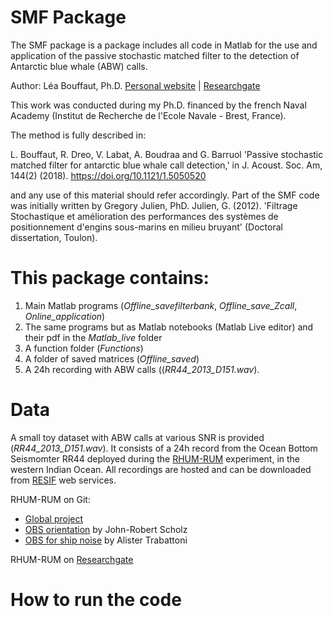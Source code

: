 # SMF Package
The SMF package is a package includes all code in Matlab for the use and application of the passive stochastic matched filter to the detection of Antarctic blue whale (ABW) calls. 

Author: Léa Bouffaut, Ph.D. [Personal website](https://leabouffaut.home.blog) | [Researchgate](https://www.researchgate.net/profile/Lea_Bouffaut)

This work was conducted during my Ph.D. financed by the french Naval Academy (Institut de Recherche de l'Ecole Navale - Brest, France).

The method is fully described in:

L. Bouffaut, R. Dreo, V. Labat, A. Boudraa and G. Barruol 'Passive stochastic matched filter for antarctic blue whale call detection,' in J. Acoust. Soc. Am, 144(2) (2018).  https://doi.org/10.1121/1.5050520

and any use of this material should refer accordingly. Part of the SMF code was initially written by Gregory Julien, PhD. Julien, G. (2012). 'Filtrage Stochastique et amélioration des performances des systèmes de positionnement d'engins sous-marins en milieu bruyant' (Doctoral dissertation, Toulon).

# This package contains:
1. Main Matlab programs (<i>Offline_savefilterbank</i>, <i>Offline_save_Zcall</i>, <i>Online_application</i>)
1. The same programs but as Matlab notebooks (Matlab Live editor) and their pdf in the <i>Matlab_live</i> folder
1. A function folder (<i>Functions</i>)
1. A folder of saved matrices (<i>Offline_saved</i>)
1. A 24h recording with ABW calls ((<i>RR44_2013_D151.wav</i>).

# Data
A small toy dataset with ABW calls at various SNR is provided (<i>RR44_2013_D151.wav</i>). It consists of a 24h record from the Ocean Bottom Seismomter RR44 deployed during the [RHUM-RUM](http://www.rhum-rum.net/en/) experiment, in the western Indian Ocean. All recordings are hosted and can be downloaded from [RESIF](https://www.resif.fr/) web services.

RHUM-RUM on Git: 
- [Global project](https://github.com/rhum-rum)
- [OBS orientation](https://gitlab.com/johnrobertscholz/ppol) by John-Robert Scholz
- [OBS for ship noise](https://github.com/atrabattoni/obsea) by Alister Trabattoni

RHUM-RUM on [Researchgate](https://www.researchgate.net/project/RHUM-RUM)

# How to run the code

